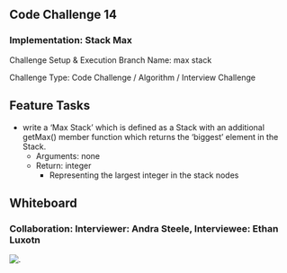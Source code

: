 ## Code Challenge 14

### Implementation: Stack Max

Challenge Setup & Execution
Branch Name: max stack

Challenge Type: Code Challenge / Algorithm / Interview Challenge

## Feature Tasks

* write a ‘Max Stack’ which is defined as a Stack with an additional getMax() member function which returns the ‘biggest’ element in the Stack.
    * Arguments: none
    * Return: integer
        * Representing the largest integer in the stack nodes


## Whiteboard

### Collaboration: Interviewer: Andra Steele, Interviewee: Ethan Luxotn

![.](https://i.imgur.com/zgZawxT.png)